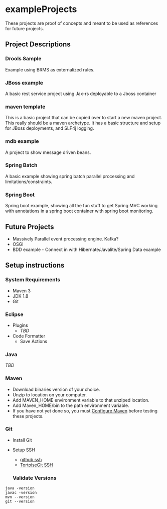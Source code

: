 # exampleProjects #
These projects are proof of concepts and meant to be used as references for future projects.

## Project Descriptions ##

### Drools Sample ###
Example using BRMS as externalized rules.

### JBoss example ###
A basic rest service project using Jax-rs deployable to a Jboss container

### maven template ###
This is a basic project that can be copied over to start a new maven project. This really should be a maven archetype. It has a basic structure and setup for JBoss deployments, and SLF4j logging.

### mdb example ###
A project to show message driven beans.

### Spring Batch ###
A basic example showing spring batch parallel processing and limitations/constraints.

### Spring Boot ###
Spring boot example, showing all the fun stuff to get Spring MVC working with annotations in a spring boot container with spring boot monitoring.

## Future Projects ##
* Massively Parallel event processing engine. Kafka?
* OSGI
* BDD example - Connect in with Hibernate/Javalite/Spring Data example

## Setup instructions ##

### System Requirements ###
* Maven 3
* JDK 1.8
* Git

### Eclipse ###
* Plugins
	* _TBD_
* Code Formatter
	* Save Actions

### Java ###
_TBD_

### Maven ###
* Download binaries version of your choice.
* Unzip to location on your computer.
* Add MAVEN_HOME environment variable to that unziped location.
* Add Maven_HOME/bin to the path environment variable.
* If you have not yet done so, you must [Configure Maven](https://github.com/jboss-eap/quickstart/blob/master-eap6/README.md#mavenconfiguration) before testing these projects.

### Git ###
* Install Git
* Setup SSH
	* [github ssh ](https://help.github.com/articles/generating-an-ssh-key/)
	* [TortoiseGit SSH](http://stackoverflow.com/questions/13516119/tortoisegit-with-openssh-key-not-authenticating-using-ssh-agent/33328628#33328628)

	### Validate Versions ###
```
java -version
javac -version
mvn --version
git --version
```
